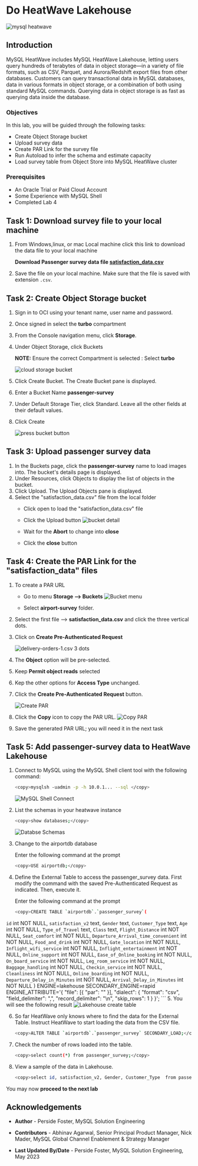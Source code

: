 # Do HeatWave Lakehouse

![mysql heatwave](./images/mysql-heatwave-logo.jpg "mysql heatwave")

## Introduction

MySQL HeatWave includes MySQL HeatWave Lakehouse, letting users query hundreds of terabytes of data in object storage—in a variety of file formats, such as CSV, Parquet, and Aurora/Redshift export files from other databases. Customers can query transactional data in MySQL databases, data in various formats in object storage, or a combination of both using standard MySQL commands. Querying data in object storage is as fast as querying data inside the database.

### Objectives

In this lab, you will be guided through the following tasks:

- Create Object Storage bucket
- Upload survey data
- Create PAR Link for the  survey file
- Run Autoload to infer the schema and estimate capacity
- Load survey table from Object Store into MySQL HeatWave cluster

### Prerequisites

- An Oracle Trial or Paid Cloud Account
- Some Experience with MySQL Shell
- Completed Lab 4

## Task 1: Download survey file to your local machine

1. From Windows,linux, or mac Local machine click  this  link to download the data file to your local machine

   **Download Passenger survey data file [satisfaction\_data.csv](https://objectstorage.us-ashburn-1.oraclecloud.com/p/_2FkbussY40f4mGzsN9IqdYhhrMQU66hRDlr2XGtfocoUUTyjs0xFc-EqKfP7bQJ/n/mysqlpm/b/mysql_airport/o/satisfaction_data.csv)**

2. Save the file on your local machine. Make sure that the file is saved with extension `.csv`.

## Task 2: Create Object Storage bucket

1. Sign in to OCI using your tenant name, user name and password.
2. Once signed in select the **turbo** compartment
3. From the Console navigation menu, click **Storage**.
4. Under Object Storage, click Buckets

    **NOTE:** Ensure the correct Compartment is selected : Select **turbo**

    ![cloud storage bucket](./images/cloud-storage-bucket.png "cloud-storage-bucket")

5. Click Create Bucket. The Create Bucket pane is displayed.
6. Enter a Bucket Name **passenger-survey**
7. Under Default Storage Tier, click Standard. Leave all the other fields at their default values.
8. Click Create

    ![press bucket button](./images/press-bucket-button.png "press-bucket-button")

## Task 3: Upload passenger survey data

1. In the Buckets page, click the **passenger-survey** name to load images into. The bucket's details page is displayed.
2. Under Resources, click Objects to display the list of objects in the bucket.
3. Click Upload. The Upload Objects pane is displayed.
4. Select the "satisfaction\_data.csv" file from the local folder
    - Click open to load the "satisfaction\_data.csv"  file
    - Click the Upload button
       ![bucket detail](./images/bucket-detail.png "bucket-detail.png")

    - Wait for the **Abort** to change into **close**
    - Click the **close** button

## Task 4: Create the PAR Link for the "satisfaction\_data" files

1. To create a PAR URL
    - Go to menu **Storage —> Buckets**
     ![Bucket menu](./images/storage-bucket-menu.png "storage bucket menu")

    - Select **airport-survey**  folder.
2. Select the first file —> **satisfaction\_data.csv** and click the three vertical dots.
3. Click on **Create Pre-Authenticated Request**

    ![delivery-orders-1.csv 3 dots](./images/storage-create-par-orders.png "storage create par orders")

4. The **Object** option will be pre-selected.
5. Keep **Permit object reads** selected
6. Kep the other options for **Access Type** unchanged.
7. Click the **Create Pre-Authenticated Request** button.

    ![Create PAR](./images/storage-create-par-orders-page.png "storage create par orders page")

8. Click the **Copy** icon to copy the PAR URL.
    ![Copy PAR](./images/storage-create-par-orders-page-copy.png "storage create par orders page copy")

9. Save the generated PAR URL; you will need it in the next task

## Task 5: Add passenger-survey data to HeatWave Lakehouse

1. Connect to MySQL using the MySQL Shell client tool with the following command:

    ```bash
    <copy>mysqlsh -uadmin -p -h 10.0.1... --sql </copy>
    ```

    ![MySQL Shell Connect](./images/mysql-shell-login.png " mysql shell login")

2. List the schemas in your heatwave instance

    ```bash
    <copy>show databases;</copy>
    ```

    ![Databse Schemas](./images/list-schemas-after.png "list schemas after")

3. Change to the airportdb database

    Enter the following command at the prompt

    ```bash
    <copy>USE airportdb;</copy>
    ```

4. Define the External Table to access the passenger\_survey data. First modify the command with the saved Pre-Authenticated Request as indicated. Then, execute it.

    Enter the following command at the prompt

    ```bash
    <copy>CREATE TABLE `airportdb`.`passenger_survey`(
  `id` int NOT  NULL,
  `satisfaction_v2` text,
  `Gender` text,
  `Customer_Type` text,
  `Age` int  NOT  NULL,
  `Type_of_Travel` text,
  `Class` text,
  `Flight_Distance` int  NOT  NULL,
  `Seat_comfort` int  NOT  NULL,
  `Departure_Arrival_time_convenient` int NOT  NULL,
  `Food_and_drink` int  NOT  NULL,
  `Gate_location` int  NOT  NULL,
  `Inflight_wifi_service` int NOT  NULL,
  `Inflight_entertainment` int  NOT  NULL,
  `Online_support` int  NOT  NULL,
  `Ease_of_Online_booking` int  NOT  NULL,
  `On_board_service` int  NOT  NULL,
  `Leg_room_service` int  NOT  NULL,
  `Baggage_handling` int  NOT  NULL,
  `Checkin_service` int  NOT  NULL,
  `Cleanliness` int  NOT  NULL,
  `Online_boarding` int NOT  NULL,
  `Departure_Delay_in_Minutes` int  NOT  NULL,
  `Arrival_Delay_in_Minutes` int  NOT  NULL
) ENGINE=lakehouse SECONDARY_ENGINE=rapid ENGINE_ATTRIBUTE='{
"file": [{
    "par": "<Your Pre-Authenticated Request>"
}],
"dialect": {
    "format": "csv",
    "field_delimiter": ",",
    "record_delimiter": "\\n",
            "skip_rows": 1
}
}';</copy>
    ```
5. You will see the following result
 ![Lakehouse create table](./images/lakehouse-create-table.png "Lakehouse create table")

6. So far HeatWave only knows where to find the data for the External Table.  Instruct HeatWave to start loading the data from the CSV file.

    ```bash
    <copy>ALTER TABLE `airportdb`.`passenger_survey` SECONDARY_LOAD;</copy>
    ```

7. Check the number of rows loaded into the table.

    ```bash
    <copy>select count(*) from passenger_survey;</copy>
    ```

8. View a sample of the data in Lakehouse.

    ```bash
    <copy>select id, satisfaction_v2, Gender, Customer_Type  from passenger_survey limit 5;</copy>
    ```

You may now **proceed to the next lab**

## Acknowledgements

- **Author** - Perside Foster, MySQL Solution Engineering

- **Contributors** - Abhinav Agarwal, Senior Principal Product Manager, Nick Mader, MySQL Global Channel Enablement & Strategy Manager
- **Last Updated By/Date** - Perside Foster, MySQL Solution Engineering, May 2023
